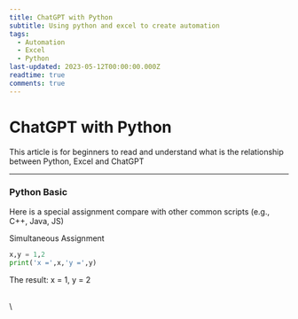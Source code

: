 ```yaml
---
title: ChatGPT with Python
subtitle: Using python and excel to create automation
tags:
  - Automation
  - Excel
  - Python
last-updated: 2023-05-12T00:00:00.000Z
readtime: true
comments: true
---
```


# ChatGPT with Python

This article is for beginners to read and understand what is the relationship between Python, Excel and ChatGPT

***

### Python Basic

Here is a special assignment compare with other common scripts (e.g., C++, Java, JS)

Simultaneous Assignment

```py
x,y = 1,2
print('x =',x,'y =',y)
```

The result: x = 1, y = 2

\
\

